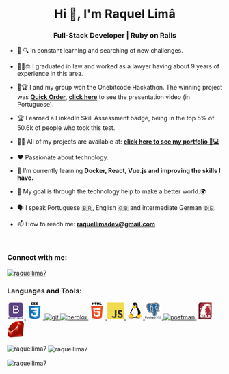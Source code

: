 <h1 align="center">Hi 👋, I'm Raquel Limâ</h1>
<h3 align="center">Full-Stack Developer | Ruby on Rails</h3>


- 🔭 🔍 In constant learning and searching of new challenges.

- 👩‍🎓⚖ I graduated in law and worked as a lawyer having about 9 years of experience in this area.

- 🥇🏆 I and my group won the Onebitcode Hackathon. The winning project was **[Quick Order](https://github.com/RaquelLima7/quickorder)**, **[click here](https://www.youtube.com/watch?v=IRHX0t6H-30&t=1s)** to see the presentation video (in Portuguese).

- 🏆 I earned a LinkedIn Skill Assessment badge, being in the top 5% of 50.6k of people who took this test.

- 👨‍💻 All of my projects are available at: **[click here to see my portfolio 🧐💻](https://raquellima7.github.io/raquel-lima-dev/)**

- ❤️ Passionate about technology.

- 🌱 I’m currently learning **Docker, React, Vue.js and improving the skills I have.**

- 🎯 My goal is through the technology help to make a better world.🌍

- 🗣️ I speak Portuguese 🇧🇷, English 🇬🇧 and intermediate German 🇩🇪.

- 📫 How to reach me: **raquellimadev@gmail.com**

<br>

<h3 align="left">Connect with me:</h3>
<p align="left">
<a href="https://linkedin.com/in/raquellima7" target="blank"><img align="center" src="https://raw.githubusercontent.com/rahuldkjain/github-profile-readme-generator/master/src/images/icons/Social/linked-in-alt.svg" alt="raquellima7" height="30" width="40" /></a>
</p>

<h3 align="left">Languages and Tools:</h3>
<p align="left"> <a href="https://getbootstrap.com" target="_blank"> <img src="https://raw.githubusercontent.com/devicons/devicon/master/icons/bootstrap/bootstrap-plain-wordmark.svg" alt="bootstrap" width="40" height="40"/> </a> <a href="https://www.w3schools.com/css/" target="_blank"> <img src="https://raw.githubusercontent.com/devicons/devicon/master/icons/css3/css3-original-wordmark.svg" alt="css3" width="40" height="40"/> </a> <a href="https://git-scm.com/" target="_blank"> <img src="https://www.vectorlogo.zone/logos/git-scm/git-scm-icon.svg" alt="git" width="40" height="40"/> </a> <a href="https://heroku.com" target="_blank"> <img src="https://www.vectorlogo.zone/logos/heroku/heroku-icon.svg" alt="heroku" width="40" height="40"/> </a> <a href="https://www.w3.org/html/" target="_blank"> <img src="https://raw.githubusercontent.com/devicons/devicon/master/icons/html5/html5-original-wordmark.svg" alt="html5" width="40" height="40"/> </a> <a href="https://developer.mozilla.org/en-US/docs/Web/JavaScript" target="_blank"> <img src="https://raw.githubusercontent.com/devicons/devicon/master/icons/javascript/javascript-original.svg" alt="javascript" width="40" height="40"/> </a> <a href="https://www.linux.org/" target="_blank"> <img src="https://raw.githubusercontent.com/devicons/devicon/master/icons/linux/linux-original.svg" alt="linux" width="40" height="40"/> </a> <a href="https://www.postgresql.org" target="_blank"> <img src="https://raw.githubusercontent.com/devicons/devicon/master/icons/postgresql/postgresql-original-wordmark.svg" alt="postgresql" width="40" height="40"/> </a> <a href="https://postman.com" target="_blank"> <img src="https://www.vectorlogo.zone/logos/getpostman/getpostman-icon.svg" alt="postman" width="40" height="40"/> </a> <a href="https://rubyonrails.org" target="_blank"> <img src="https://raw.githubusercontent.com/devicons/devicon/master/icons/rails/rails-original-wordmark.svg" alt="rails" width="40" height="40"/> </a> <a href="https://www.ruby-lang.org/en/" target="_blank"> <img src="https://raw.githubusercontent.com/devicons/devicon/master/icons/ruby/ruby-original.svg" alt="ruby" width="40" height="40"/> </a> </p>

<p><img align="left" src="https://github-readme-stats.vercel.app/api/top-langs?username=raquellima7&show_icons=true&locale=en&layout=compact" alt="raquellima7" /></p>


<p>&nbsp;<img align="center" src="https://github-readme-stats.vercel.app/api?username=raquellima7&show_icons=true&locale=en" alt="raquellima7" /></p>

<p><img align="center" src="https://github-readme-streak-stats.herokuapp.com/?user=raquellima7&" alt="raquellima7" /></p>
